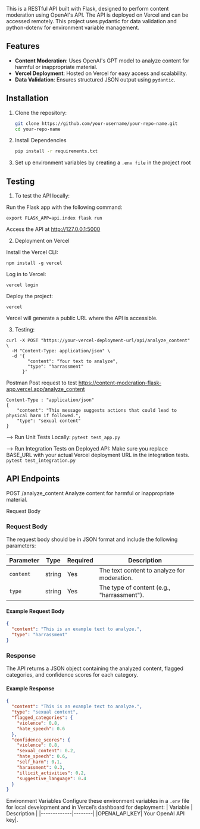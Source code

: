 This is a RESTful API built with Flask, designed to perform content moderation using OpenAI's API. The API is deployed on Vercel and can be accessed remotely. This project uses pydantic for data validation and python-dotenv for environment variable management.

## Features

- **Content Moderation**: Uses OpenAI's GPT model to analyze content for harmful or inappropriate material.
- **Vercel Deployment**: Hosted on Vercel for easy access and scalability.
- **Data Validation**: Ensures structured JSON output using `pydantic`.

## Installation

1. Clone the repository:

   ```bash
   git clone https://github.com/your-username/your-repo-name.git
   cd your-repo-name
   
2. Install Dependencies
   ```bash
   pip install -r requirements.txt

3. Set up environment variables by creating a ``.env file`` in the project root 

## Testing

1. To test the API locally:

Run the Flask app with the following command:

```export FLASK_APP=api.index flask run```

Access the API at http://127.0.0.1:5000

2. Deployment on Vercel
   
Install the Vercel CLI:

``npm install -g vercel``

Log in to Vercel:

``vercel login``

Deploy the project:

``vercel``

Vercel will generate a public URL where the API is accessible.

3. Testing:

```
curl -X POST "https://your-vercel-deployment-url/api/analyze_content" \
  -H "Content-Type: application/json" \
  -d '{
        "content": "Your text to analyze",
        "type": "harrassment"
      }'
```
Postman Post request to test
https://content-moderation-flask-app.vercel.app/analyze_content

```
Content-Type : "application/json"
{
	"content": "This message suggests actions that could lead to physical harm if followed.",
 	"type": "sexual content"
}
```

--> Run Unit Tests Locally:
  ```pytest test_app.py```

--> Run Integration Tests on Deployed API: 
Make sure you replace BASE_URL with your actual Vercel deployment URL in the integration tests.
  ```pytest test_integration.py```

## API Endpoints
POST /analyze_content
Analyze content for harmful or inappropriate material.

Request Body
### Request Body

The request body should be in JSON format and include the following parameters:

| Parameter   | Type   | Required | Description                                 |
|-------------|--------|----------|---------------------------------------------|
| `content`   | string | Yes      | The text content to analyze for moderation. |
| `type`      | string | Yes      | The type of content (e.g., "harrassment").         |

#### Example Request Body

```json
{
  "content": "This is an example text to analyze.",
  "type": "harrassment"
}
```
### Response

The API returns a JSON object containing the analyzed content, flagged categories, and confidence scores for each category.

#### Example Response

```json
{
  "content": "This is an example text to analyze.",
  "type": "sexual content",
  "flagged_categories": {
    "violence": 0.8,
    "hate_speech": 0.6
  },
  "confidence_scores": {
    "violence": 0.8,
    "sexual_content": 0.2,
    "hate_speech": 0.6,
    "self_harm": 0.1,
    "harassment": 0.3,
    "illicit_activities": 0.2,
    "suggestive_language": 0.4
  }
}
```
Environment Variables
Configure these environment variables in a ```.env``` file for local development and in Vercel’s dashboard for deployment:
| Variable   | Description   |
|-------------|--------|
|OPENAI_API_KEY|	Your OpenAI API key|.
